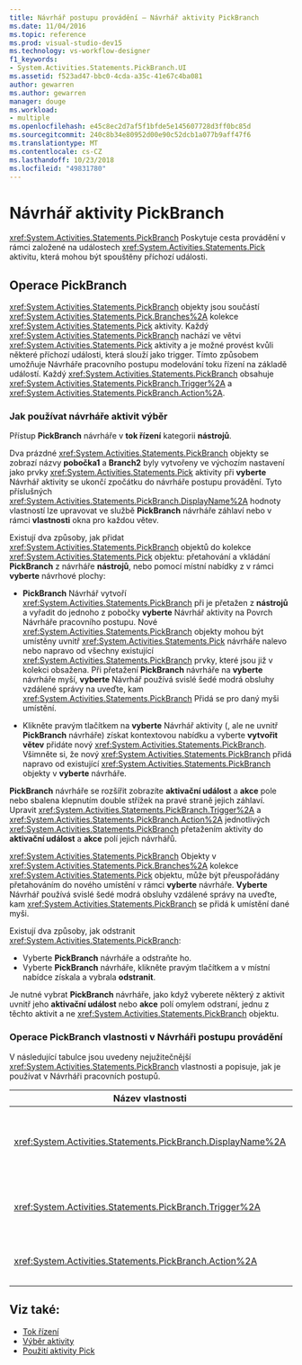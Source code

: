 ```yaml
---
title: Návrhář postupu provádění – Návrhář aktivity PickBranch
ms.date: 11/04/2016
ms.topic: reference
ms.prod: visual-studio-dev15
ms.technology: vs-workflow-designer
f1_keywords:
- System.Activities.Statements.PickBranch.UI
ms.assetid: f523ad47-bbc0-4cda-a35c-41e67c4ba081
author: gewarren
ms.author: gewarren
manager: douge
ms.workload:
- multiple
ms.openlocfilehash: e45c8ec2d7af5f1bfde5e145607728d3ff0bc85d
ms.sourcegitcommit: 240c8b34e80952d00e90c52dcb1a077b9aff47f6
ms.translationtype: MT
ms.contentlocale: cs-CZ
ms.lasthandoff: 10/23/2018
ms.locfileid: "49831780"
---
```

# <a name="pickbranch-activity-designer"></a>Návrhář aktivity PickBranch

<xref:System.Activities.Statements.PickBranch> Poskytuje cesta provádění v rámci založené na událostech <xref:System.Activities.Statements.Pick> aktivitu, která mohou být spouštěny příchozí události.

## <a name="pickbranch"></a>Operace PickBranch

<xref:System.Activities.Statements.PickBranch> objekty jsou součástí <xref:System.Activities.Statements.Pick.Branches%2A> kolekce <xref:System.Activities.Statements.Pick> aktivity. Každý <xref:System.Activities.Statements.PickBranch> nachází ve větvi <xref:System.Activities.Statements.Pick> aktivity a je možné provést kvůli některé příchozí události, která slouží jako trigger. Tímto způsobem umožňuje Návrháře pracovního postupu modelování toku řízení na základě událostí. Každý <xref:System.Activities.Statements.PickBranch> obsahuje <xref:System.Activities.Statements.PickBranch.Trigger%2A> a <xref:System.Activities.Statements.PickBranch.Action%2A>.

### <a name="how-to-use-the-pick-activity-designer"></a>Jak používat návrháře aktivit výběr

Přístup **PickBranch** návrháře v **tok řízení** kategorii **nástrojů**.

Dva prázdné <xref:System.Activities.Statements.PickBranch> objekty se zobrazí názvy **pobočka1** a **Branch2** byly vytvořeny ve výchozím nastavení jako prvky <xref:System.Activities.Statements.Pick> aktivity při **vyberte** Návrhář aktivity se ukončí zpočátku do návrháře postupu provádění. Tyto příslušných <xref:System.Activities.Statements.PickBranch.DisplayName%2A> hodnoty vlastností lze upravovat ve službě **PickBranch** návrháře záhlaví nebo v rámci **vlastnosti** okna pro každou větev.

Existují dva způsoby, jak přidat <xref:System.Activities.Statements.PickBranch> objektů do kolekce <xref:System.Activities.Statements.Pick> objektu: přetahování a vkládání **PickBranch** z návrháře **nástrojů**, nebo pomocí místní nabídky z v rámci **vyberte** návrhové plochy:

- **PickBranch** Návrhář vytvoří <xref:System.Activities.Statements.PickBranch> při je přetažen z **nástrojů** a vyřadit do jednoho z pobočky **vyberte** Návrhář aktivity na Povrch Návrháře pracovního postupu. Nové <xref:System.Activities.Statements.PickBranch> objekty mohou být umístěny uvnitř <xref:System.Activities.Statements.Pick> návrháře nalevo nebo napravo od všechny existující <xref:System.Activities.Statements.PickBranch> prvky, které jsou již v kolekci obsažena. Při přetažení **PickBranch** návrháře na **vyberte** návrháře myší, **vyberte** Návrhář používá svislé šedé modrá obsluhy vzdálené správy na uveďte, kam <xref:System.Activities.Statements.PickBranch> Přidá se pro daný myši umístění.

- Klikněte pravým tlačítkem na **vyberte** Návrhář aktivity (, ale ne uvnitř **PickBranch** návrháře) získat kontextovou nabídku a vyberte **vytvořit větev** přidáte nový <xref:System.Activities.Statements.PickBranch>. Všimněte si, že nový <xref:System.Activities.Statements.PickBranch> přidá napravo od existující <xref:System.Activities.Statements.PickBranch> objekty v **vyberte** návrháře.

**PickBranch** návrháře se rozšířit zobrazíte **aktivační událost** a **akce** pole nebo sbalena klepnutím double střížek na pravé straně jejich záhlaví. Upravit <xref:System.Activities.Statements.PickBranch.Trigger%2A> a <xref:System.Activities.Statements.PickBranch.Action%2A> jednotlivých <xref:System.Activities.Statements.PickBranch> přetažením aktivity do **aktivační událost** a **akce** polí jejich návrhářů.

<xref:System.Activities.Statements.PickBranch> Objekty v <xref:System.Activities.Statements.Pick.Branches%2A> kolekce <xref:System.Activities.Statements.Pick> objektu, může být přeuspořádány přetahováním do nového umístění v rámci **vyberte** návrháře. **Vyberte** Návrhář používá svislé šedé modrá obsluhy vzdálené správy na uveďte, kam <xref:System.Activities.Statements.PickBranch> se přidá k umístění dané myši.

Existují dva způsoby, jak odstranit <xref:System.Activities.Statements.PickBranch>:

- Vyberte **PickBranch** návrháře a odstraňte ho.
- Vyberte **PickBranch** návrháře, klikněte pravým tlačítkem a v místní nabídce získala a vybrala **odstranit**.

Je nutné vybrat **PickBranch** návrháře, jako když vyberete některý z aktivit uvnitř jeho **aktivační událost** nebo **akce** polí omylem odstraní, jednu z těchto aktivit a ne <xref:System.Activities.Statements.PickBranch> objektu.

### <a name="pickbranch-properties-in-the-workflow-designer"></a>Operace PickBranch vlastnosti v Návrháři postupu provádění

V následující tabulce jsou uvedeny nejužitečnější <xref:System.Activities.Statements.PickBranch> vlastnosti a popisuje, jak je používat v Návrháři pracovních postupů.

|Název vlastnosti|Požadováno|Použití|
|-|--------------|-|
|<xref:System.Activities.Statements.PickBranch.DisplayName%2A>|False|Popisný název zobrazovaný v záhlaví **PickBranch** návrháře. Výchozí hodnota je větev.<br /><br /> I když <xref:System.Activities.Activity.DisplayName%2A> není bezpodmínečně nutné, je osvědčeným postupem je použití jednoho.|
|<xref:System.Activities.Statements.PickBranch.Trigger%2A>|Hodnota TRUE|Každý <xref:System.Activities.Statements.PickBranch> obsahuje <xref:System.Activities.Statements.PickBranch.Trigger%2A> akce, který může vyvolat <xref:System.Activities.Statements.PickBranch.Action%2A>.|
|<xref:System.Activities.Statements.PickBranch.Action%2A>|False|Každý <xref:System.Activities.Statements.PickBranch> obsahuje <xref:System.Activities.Statements.PickBranch.Action%2A> , která se spustí, pokud aktivuje.|

## <a name="see-also"></a>Viz také:

- [Tok řízení](../workflow-designer/control-flow-activity-designers.md)
- [Výběr aktivity](/dotnet/framework/windows-workflow-foundation/pick-activity)
- [Použití aktivity Pick](/dotnet/framework/windows-workflow-foundation/samples/using-the-pick-activity)